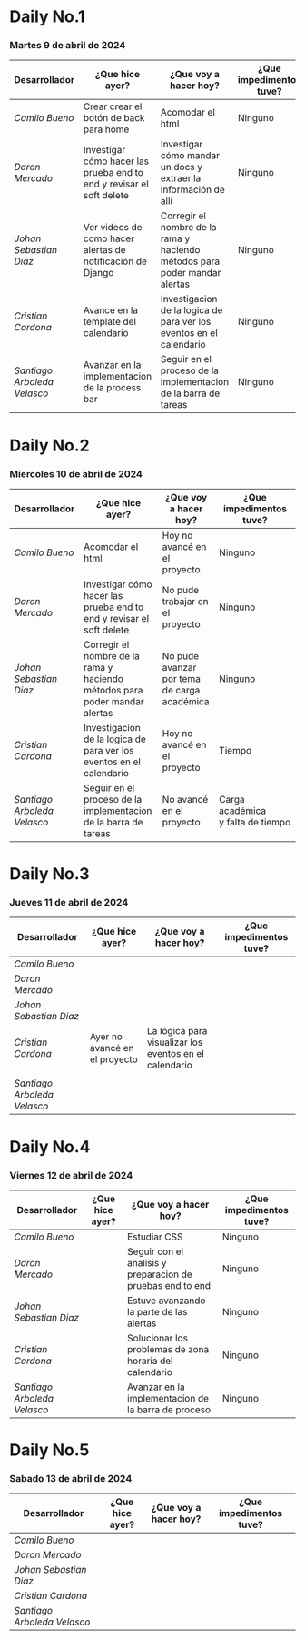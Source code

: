 # Daily No.1
### Martes 9 de abril de 2024

| Desarrollador | ¿Que hice ayer? | ¿Que voy a hacer hoy? | ¿Que impedimentos tuve? |
|-----------|-----------|-----------|-----------|
|*Camilo Bueno*   | Crear crear el botón de back para home|Acomodar el html |Ninguno |
|*Daron Mercado* |Investigar cómo hacer las prueba end to end y revisar el soft delete |Investigar cómo mandar un docs y extraer la información de allí | Ninguno|
| *Johan Sebastian Diaz*  | Ver videos de como hacer alertas de notificación de Django|Corregir el nombre de la rama y haciendo métodos para poder mandar alertas  |Ninguno |
| *Cristian Cardona*   | Avance en la template del calendario| Investigacion de la logica de para ver los eventos en el calendario |Ninguno |
| *Santiago Arboleda Velasco*  |Avanzar en la implementacion de la process bar|Seguir en el proceso de la implementacion de la barra de tareas | Ninguno|

# Daily No.2
### Miercoles 10 de abril de 2024

| Desarrollador | ¿Que hice ayer? | ¿Que voy a hacer hoy? | ¿Que impedimentos tuve? |
|-----------|-----------|-----------|-----------|
|*Camilo Bueno*   |Acomodar el html |Hoy no avancé en el proyecto |Ninguno |
|*Daron Mercado* |Investigar cómo hacer las prueba end to end y revisar el soft delete |No pude trabajar en el proyecto |Ninguno |
| *Johan Sebastian Diaz*  |Corregir el nombre de la rama y haciendo métodos para poder mandar alertas |No pude avanzar por tema de carga académica |Ninguno |
| *Cristian Cardona*   |Investigacion de la logica de para ver los eventos en el calendario |Hoy no avancé en el proyecto |Tiempo |
| *Santiago Arboleda Velasco*  |Seguir en el proceso de la implementacion de la barra de tareas |No avancé en el proyecto|Carga académica y falta de tiempo |

# Daily No.3
### Jueves 11 de abril de 2024

| Desarrollador | ¿Que hice ayer? | ¿Que voy a hacer hoy? | ¿Que impedimentos tuve? |
|-----------|-----------|-----------|-----------|
|*Camilo Bueno*   | | | |
|*Daron Mercado* | | | |
| *Johan Sebastian Diaz*  | | | |
| *Cristian Cardona*   |Ayer no avancé en el proyecto |La lógica para visualizar los eventos en el calendario 
 | |
| *Santiago Arboleda Velasco*  | | | |

# Daily No.4
### Viernes 12 de abril de 2024

| Desarrollador | ¿Que hice ayer? | ¿Que voy a hacer hoy? | ¿Que impedimentos tuve? |
|-----------|-----------|-----------|-----------|
|*Camilo Bueno*   | | Estudiar CSS | Ninguno |
|*Daron Mercado* | | Seguir con el analisis y preparacion de pruebas end to end | Ninguno |
| *Johan Sebastian Diaz*  | | Estuve avanzando la parte de las alertas | Ninguno |
| *Cristian Cardona*   | | Solucionar los problemas de zona horaria del calendario | Ninguno |
| *Santiago Arboleda Velasco*  | | Avanzar en la implementacion de la barra de proceso | Ninguno |

# Daily No.5
### Sabado 13 de abril de 2024

| Desarrollador | ¿Que hice ayer? | ¿Que voy a hacer hoy? | ¿Que impedimentos tuve? |
|-----------|-----------|-----------|-----------|
|*Camilo Bueno*   | | | |
|*Daron Mercado* | | | |
| *Johan Sebastian Diaz*  | | | |
| *Cristian Cardona*   | | | |
| *Santiago Arboleda Velasco*  | | | |